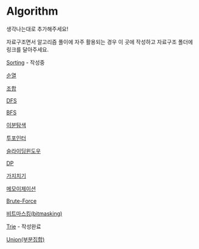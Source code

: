 # Algorithm

생각나는대로 추가해주세요!

자료구조면서 알고리즘 풀이에 자주 활용되는 경우 이 곳에 작성하고 자료구조 폴더에 링크를 달아주세요.

[Sorting](https://github.com/KAU-ISABU/TWL/blob/main/1.%20CS/Algorithm/Sorting.md) - 작성중

[순열]()

[조합]()

[DFS]()

[BFS]()

[이분탐색]()

[투포인터]()

[슬라이딩윈도우]()



[DP]()

[가지치기]()

[메모이제이션]()

[Brute-Force]()

[비트마스킹(bitmasking)]()



[Trie](https://github.com/KAU-ISABU/TWL/blob/main/1.%20CS/Algorithm/Trie.md) - 작성완료

[Union(부분집합)]()